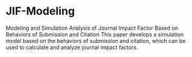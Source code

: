 # JIF-Modeling
Modeling and Simulation Analysis of  Journal Impact Factor Based on Behaviors of Submission and Citation
This paper develops a simulation model based on the behaviors of submission and citation, which can be used to calculate and analyze journal impact factors.
